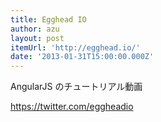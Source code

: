 ```yaml
---
title: Egghead IO
author: azu
layout: post
itemUrl: 'http://egghead.io/'
date: '2013-01-31T15:00:00.000Z'
---
```

AngularJS のチュートリアル動画

https://twitter.com/eggheadio
